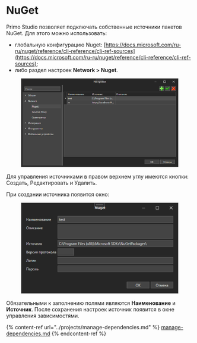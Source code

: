 # NuGet

Primo Studio позволяет подключать собственные источники пакетов NuGet. Для этого можно использовать:
* глобальную конфигурацию Nuget: [https://docs.microsoft.com/ru-ru/nuget/reference/cli-reference/cli-ref-sources](https://docs.microsoft.com/ru-ru/nuget/reference/cli-reference/cli-ref-sources);
* либо раздел настроек **Network > Nuget**.

<figure><img src="../../.gitbook/assets/image (3).png" alt=""><figcaption></figcaption></figure>

Для управления источниками в правом верхнем углу имеются кнопки: Создать, Редактировать и Удалить. 

При создании источника появится окно:

<figure><img src="../../.gitbook/assets/image (6).png" alt=""><figcaption></figcaption></figure>

Обязательными к заполнению полями являются **Наименование** и **Источник**. После сохранения настроек источник появится в окне управления зависимостями.

{% content-ref url="../projects/manage-dependencies.md" %}
[manage-dependencies.md](../projects/manage-dependencies.md)
{% endcontent-ref %}
